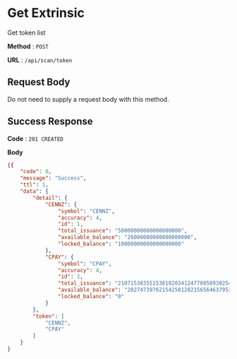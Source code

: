 # Get Extrinsic

Get token list

**Method** : `POST`

**URL** : `/api/scan/token`


## Request Body

Do not need to supply a request body with this method.

## Success Response

**Code** : `201 CREATED`

**Body**

```json
{{
    "code": 0,
    "message": "Success",
    "ttl": 1,
    "data": {
        "detail": {
            "CENNZ": {
                "symbol": "CENNZ",
                "accuracy": 4,
                "id": 1,
                "total_issuance": "50000000000000000000",
                "available_balance": "26000000000000000000",
                "locked_balance": "10000000000000000000"
            },
            "CPAY": {
                "symbol": "CPAY",
                "accuracy": 4,
                "id": 2,
                "total_issuance": "210715383551538102034124770858930254020",
                "available_balance": "202747397621542581282156564637953782295",
                "locked_balance": "0"
            }
        },
        "token": [
            "CENNZ",
            "CPAY"
        ]
    }
}
```